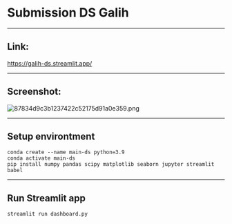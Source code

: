 # Submission DS Galih
***
## Link:
https://galih-ds.streamlit.app/
***
## Screenshot:
![87834d9c3b1237422c52175d91a0e359.png](:/83f0c8f64a764c82932356a8d6f70127)
***
## Setup environtment
```
conda create --name main-ds python=3.9
conda activate main-ds
pip install numpy pandas scipy matplotlib seaborn jupyter streamlit babel
```
***
## Run Streamlit app
`streamlit run dashboard.py`
